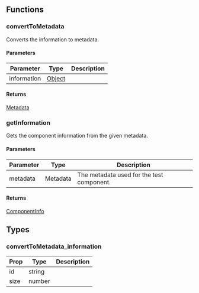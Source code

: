 ## Functions

### convertToMetadata

Converts the information to metadata.

#### Parameters

| Parameter | Type | Description |
| ---- | ---- | ----------- |
| information | [Object](#convertToMetadata_information) |  |

#### Returns

[Metadata](../types.md)

### getInformation

Gets the component information from the given metadata.

#### Parameters

| Parameter | Type | Description |
| ---- | ---- | ----------- |
| metadata | Metadata | The metadata used for the test component. |

#### Returns

[ComponentInfo](../types.md)

## Types

### convertToMetadata_information

| Prop | Type | Description |
| ---- | ---- | ----------- |
| id | string |  |
| size | number |  |